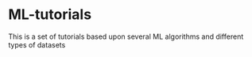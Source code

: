 # ML-tutorials

This is a set of tutorials based upon several ML algorithms and different types of datasets
